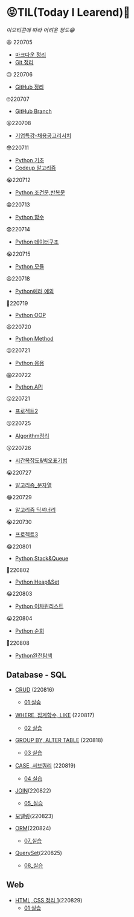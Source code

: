 # 😝TIL(Today I Learend)📝

*이모티콘에 따라 어려운 정도😁*

😆 220705 

- [마크다운 정리](https://github.com/rhoeunbin/TIL/blob/master/Day1/%EB%A7%88%ED%81%AC%EB%8B%A4%EC%9A%B4%EC%A0%95%EB%A6%AC.md)
- [Git 정리](https://github.com/rhoeunbin/TIL/blob/master/Day1/git%EC%A0%95%EB%A6%AC.md)

😥 220706

- [GitHub 정리](https://github.com/rhoeunbin/TIL/blob/master/Day2/github.md)

🙄220707

- [GitHub Branch](https://github.com/rhoeunbin/TIL/blob/master/Day3/github%EC%A0%95%EB%A6%AC2.md)

😛220708

- [기업특강-채용공고리서치](https://github.com/rhoeunbin/job-research)

😳220711

- [Python 기초](https://github.com/rhoeunbin/TIL/blob/master/220711/Python%EC%A0%95%EB%A6%AC.md)
- [Codeup 알고리즘](https://github.com/rhoeunbin/TIL/commit/a59f4af79c7bd375b6dd686cc6ca9edea1eb4ef7#diff-072a6211ca95f5796ff2ace2f1da3e07704b5d831f4984395c063b40ea9cac27)

😭220712

- [Python 조건문,반복문](https://github.com/rhoeunbin/TIL/blob/master/220711/Python%EC%A0%95%EB%A6%AC.md)

😁220713

- [Python 함수](https://github.com/rhoeunbin/TIL/blob/master/220713/python%20%ED%95%A8%EC%88%98.md)

😨220714

- [Python 데이터구조](https://github.com/rhoeunbin/TIL/blob/master/220714/%EB%8D%B0%EC%9D%B4%ED%84%B0%20%EA%B5%AC%EC%A1%B0.md)

😭220715

- [Python 모듈](https://github.com/rhoeunbin/TIL/blob/master/220715/python%EB%AA%A8%EB%93%88.md)





😆220718

- [Python에러,예외](https://github.com/rhoeunbin/TIL/blob/master/220718/python%EC%97%90%EB%9F%AC_%EC%98%88%EC%99%B8.md)

🤭220719

- [Python OOP](https://github.com/rhoeunbin/TIL/blob/master/220719/OOP.md)

😆220720

- [Python Method](https://github.com/rhoeunbin/TIL/blob/master/220720/python%EB%A9%94%EC%86%8C%EB%93%9C.md)

😥220721

- [Python 응용](https://github.com/rhoeunbin/TIL/blob/master/220721/%ED%8C%8C%EC%9D%B4%EC%8D%AC%20%EC%9D%91%EC%9A%A9.md)

😱220722

- [Python API](https://github.com/rhoeunbin/TIL/blob/master/220722/%ED%8C%8C%EC%9D%B4%EC%8D%ACAPI.md)

😗220721

- [프로젝트2](https://github.com/rhoeunbin/01-PJT-02/tree/main/2%ED%9A%8C%EC%B0%A8/%EB%85%B8%EC%9D%80%EB%B9%88)



😗220725

- [Algorithm정리](https://github.com/rhoeunbin/TIL/blob/master/220725/%EC%95%8C%EA%B3%A0%EB%A6%AC%EC%A6%98.md)

😗220726

- [시간복잡도&빅오표기법](https://github.com/rhoeunbin/TIL/blob/master/220726/%EC%8B%9C%EA%B0%84%20%EB%B3%B5%EC%9E%A1%EB%8F%84%26%EB%B9%85%EC%98%A4%20%ED%91%9C%EA%B8%B0%EB%B2%95.md)

😭220727

- [알고리즘_문자열](https://github.com/rhoeunbin/TIL/blob/master/220727/%EB%AC%B8%EC%9E%90%EC%97%B4(String).md)

😂220729

- [알고리즘 딕셔너리](https://github.com/rhoeunbin/TIL/blob/master/220728/%EB%94%95%EC%85%94%EB%84%88%EB%A6%AC%7BDictionary%7D.md)

😭220730

- [프로젝트3](https://github.com/rhoeunbin/01-PJT-03/commit/a21f1f85400e6475404e0c9f495237eeff9defae)



😂220801

- [Python Stack&Queue](https://github.com/rhoeunbin/TIL/blob/master/220801/%EC%8A%A4%ED%83%9D%2C%ED%81%90(Stack%2C%20Queue).md)

🤭220802

- [Python Heap&Set](https://github.com/rhoeunbin/TIL/blob/master/python/220802/%ED%9E%99(Heap)%26%EC%85%8B(Set).md)

😂220803

- [Python 이차원리스트](https://github.com/rhoeunbin/TIL/blob/master/python/220803/%EC%9D%B4%EC%B0%A8%EC%9B%90%20%EB%A6%AC%EC%8A%A4%ED%8A%B8.md)

😭220804

- [Python 순회](https://github.com/rhoeunbin/TIL/blob/master/python/220804/%EC%88%9C%ED%9A%8C.md)



🤭220808

- [Python완전탐색](https://github.com/rhoeunbin/TIL/blob/master/python/220808/%EC%99%84%EC%A0%84%ED%83%90%EC%83%89.md)



## Database - SQL

- [CRUD](https://github.com/rhoeunbin/TIL/blob/master/Database/220816/Database.md) (220816)
  - [01 실습](https://github.com/rhoeunbin/TIL/blob/master/Database/220816/01%EC%8B%A4%EC%8A%B5.md)

- [WHERE, 집계함수, LIKE](https://github.com/rhoeunbin/TIL/blob/master/Database/220817/sql%EC%A0%95%EB%A6%AC2.md) (220817)
  - [02 실습](https://github.com/rhoeunbin/TIL/blob/master/Database/220817/02%EC%8B%A4%EC%8A%B5.md)
- [GROUP BY, ALTER TABLE](https://github.com/rhoeunbin/TIL/blob/master/Database/220818/sql%ED%95%A8%EC%88%98.md) (220818)
  - [03 실습](https://github.com/rhoeunbin/TIL/blob/master/Database/220818/03%EC%8B%A4%EC%8A%B5.md)

- [CASE, 서브쿼리](https://github.com/rhoeunbin/TIL/blob/master/Database/220819/CASE.md) (220819)
  - [04 실습](https://github.com/rhoeunbin/TIL/blob/master/Database/220819/04_%EC%8B%A4%EC%8A%B5.md)

- [JOIN](https://github.com/rhoeunbin/TIL/blob/master/Database/220822/JOIN.md)(220822)
  - [05_실습](https://github.com/rhoeunbin/TIL/blob/master/Database/220822/05_%EC%8B%A4%EC%8A%B5.md)

- [모델링](https://github.com/rhoeunbin/TIL/blob/master/Database/220823/%EB%AA%A8%EB%8D%B8%EB%A7%81.md)(220823)
- [ORM](https://github.com/rhoeunbin/TIL/blob/master/Database/220824/ORM.md)(220824)
  - [07_실습](https://github.com/rhoeunbin/TIL/blob/master/Database/220824/DB_07.md)
- [QuerySet](https://github.com/rhoeunbin/TIL/blob/master/Database/220825/QuerySet%20API.md)(220825)
  - [08_실습](https://github.com/rhoeunbin/TIL/blob/master/Database/220825/DB_08.md)



## Web

- [HTML, CSS 정리 1](https://github.com/rhoeunbin/TIL/blob/master/Web/220829/Web1.md)(220829)
  - [01 실습](https://github.com/rhoeunbin/TIL/blob/master/Web/220829/web%EC%8B%A4%EC%8A%B51.md)
